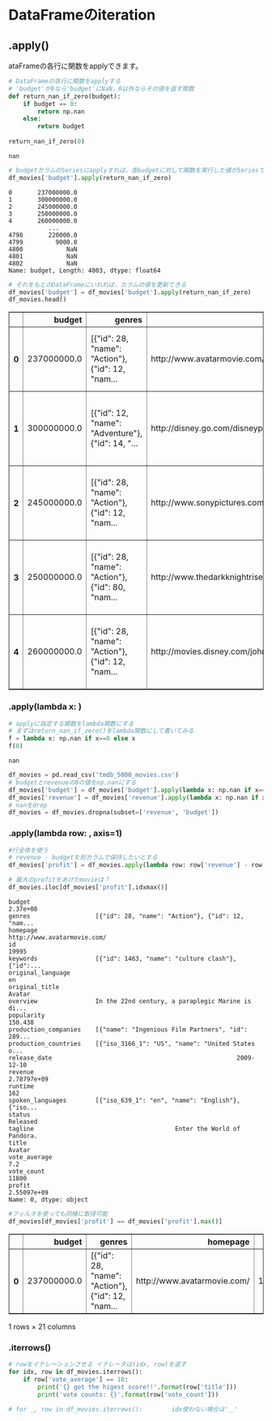 
# DataFrameのiteration

## .apply()

ataFrameの各行に関数をapplyできます。

```python
# DataFrameの各行に関数をapplyする
# 'budget'が0なら'budget'にNaN，0以外ならその値を返す関数
def return_nan_if_zero(budget):
    if budget == 0:
        return np.nan
    else:
        return budget
    
return_nan_if_zero(0)
```




    nan




```python
# budgetカラムのSeriesにapplyすれば，各budgetに対して関数を実行した値がSeriesで返ってくる
df_movies['budget'].apply(return_nan_if_zero)
```




    0       237000000.0
    1       300000000.0
    2       245000000.0
    3       250000000.0
    4       260000000.0
               ...     
    4798       220000.0
    4799         9000.0
    4800            NaN
    4801            NaN
    4802            NaN
    Name: budget, Length: 4803, dtype: float64




```python
# それをもとのDataFrameにいれれば，カラムの値を更新できる
df_movies['budget'] = df_movies['budget'].apply(return_nan_if_zero)
df_movies.head()
```




<div>
<style scoped>
    .dataframe tbody tr th:only-of-type {
        vertical-align: middle;
    }

    .dataframe tbody tr th {
        vertical-align: top;
    }

    .dataframe thead th {
        text-align: right;
    }
</style>
<table border="1" class="dataframe">
  <thead>
    <tr style="text-align: right;">
      <th></th>
      <th>budget</th>
      <th>genres</th>
      <th>homepage</th>
      <th>id</th>
      <th>keywords</th>
      <th>original_language</th>
      <th>original_title</th>
      <th>overview</th>
      <th>popularity</th>
      <th>production_companies</th>
      <th>production_countries</th>
      <th>release_date</th>
      <th>revenue</th>
      <th>runtime</th>
      <th>spoken_languages</th>
      <th>status</th>
      <th>tagline</th>
      <th>title</th>
      <th>vote_average</th>
      <th>vote_count</th>
    </tr>
  </thead>
  <tbody>
    <tr>
      <th>0</th>
      <td>237000000.0</td>
      <td>[{"id": 28, "name": "Action"}, {"id": 12, "nam...</td>
      <td>http://www.avatarmovie.com/</td>
      <td>19995</td>
      <td>[{"id": 1463, "name": "culture clash"}, {"id":...</td>
      <td>en</td>
      <td>Avatar</td>
      <td>In the 22nd century, a paraplegic Marine is di...</td>
      <td>150.437577</td>
      <td>[{"name": "Ingenious Film Partners", "id": 289...</td>
      <td>[{"iso_3166_1": "US", "name": "United States o...</td>
      <td>2009-12-10</td>
      <td>2787965087</td>
      <td>162.0</td>
      <td>[{"iso_639_1": "en", "name": "English"}, {"iso...</td>
      <td>Released</td>
      <td>Enter the World of Pandora.</td>
      <td>Avatar</td>
      <td>7.2</td>
      <td>11800</td>
    </tr>
    <tr>
      <th>1</th>
      <td>300000000.0</td>
      <td>[{"id": 12, "name": "Adventure"}, {"id": 14, "...</td>
      <td>http://disney.go.com/disneypictures/pirates/</td>
      <td>285</td>
      <td>[{"id": 270, "name": "ocean"}, {"id": 726, "na...</td>
      <td>en</td>
      <td>Pirates of the Caribbean: At World's End</td>
      <td>Captain Barbossa, long believed to be dead, ha...</td>
      <td>139.082615</td>
      <td>[{"name": "Walt Disney Pictures", "id": 2}, {"...</td>
      <td>[{"iso_3166_1": "US", "name": "United States o...</td>
      <td>2007-05-19</td>
      <td>961000000</td>
      <td>169.0</td>
      <td>[{"iso_639_1": "en", "name": "English"}]</td>
      <td>Released</td>
      <td>At the end of the world, the adventure begins.</td>
      <td>Pirates of the Caribbean: At World's End</td>
      <td>6.9</td>
      <td>4500</td>
    </tr>
    <tr>
      <th>2</th>
      <td>245000000.0</td>
      <td>[{"id": 28, "name": "Action"}, {"id": 12, "nam...</td>
      <td>http://www.sonypictures.com/movies/spectre/</td>
      <td>206647</td>
      <td>[{"id": 470, "name": "spy"}, {"id": 818, "name...</td>
      <td>en</td>
      <td>Spectre</td>
      <td>A cryptic message from Bond’s past sends him o...</td>
      <td>107.376788</td>
      <td>[{"name": "Columbia Pictures", "id": 5}, {"nam...</td>
      <td>[{"iso_3166_1": "GB", "name": "United Kingdom"...</td>
      <td>2015-10-26</td>
      <td>880674609</td>
      <td>148.0</td>
      <td>[{"iso_639_1": "fr", "name": "Fran\u00e7ais"},...</td>
      <td>Released</td>
      <td>A Plan No One Escapes</td>
      <td>Spectre</td>
      <td>6.3</td>
      <td>4466</td>
    </tr>
    <tr>
      <th>3</th>
      <td>250000000.0</td>
      <td>[{"id": 28, "name": "Action"}, {"id": 80, "nam...</td>
      <td>http://www.thedarkknightrises.com/</td>
      <td>49026</td>
      <td>[{"id": 849, "name": "dc comics"}, {"id": 853,...</td>
      <td>en</td>
      <td>The Dark Knight Rises</td>
      <td>Following the death of District Attorney Harve...</td>
      <td>112.312950</td>
      <td>[{"name": "Legendary Pictures", "id": 923}, {"...</td>
      <td>[{"iso_3166_1": "US", "name": "United States o...</td>
      <td>2012-07-16</td>
      <td>1084939099</td>
      <td>165.0</td>
      <td>[{"iso_639_1": "en", "name": "English"}]</td>
      <td>Released</td>
      <td>The Legend Ends</td>
      <td>The Dark Knight Rises</td>
      <td>7.6</td>
      <td>9106</td>
    </tr>
    <tr>
      <th>4</th>
      <td>260000000.0</td>
      <td>[{"id": 28, "name": "Action"}, {"id": 12, "nam...</td>
      <td>http://movies.disney.com/john-carter</td>
      <td>49529</td>
      <td>[{"id": 818, "name": "based on novel"}, {"id":...</td>
      <td>en</td>
      <td>John Carter</td>
      <td>John Carter is a war-weary, former military ca...</td>
      <td>43.926995</td>
      <td>[{"name": "Walt Disney Pictures", "id": 2}]</td>
      <td>[{"iso_3166_1": "US", "name": "United States o...</td>
      <td>2012-03-07</td>
      <td>284139100</td>
      <td>132.0</td>
      <td>[{"iso_639_1": "en", "name": "English"}]</td>
      <td>Released</td>
      <td>Lost in our world, found in another.</td>
      <td>John Carter</td>
      <td>6.1</td>
      <td>2124</td>
    </tr>
  </tbody>
</table>
</div>



### .apply(lambda x: )


```python
# applyに指定する関数をlambda関数にする
# まずはreturn_nan_if_zero()をlambda関数にして書いてみる
f = lambda x: np.nan if x==0 else x
f(0)
```




    nan




```python
df_movies = pd.read_csv('tmdb_5000_movies.csv')
# budgetとrevenueの0の値をnp.nanにする
df_movies['budget'] = df_movies['budget'].apply(lambda x: np.nan if x==0 else x)
df_movies['revenue'] = df_movies['revenue'].apply(lambda x: np.nan if x==0 else x)
# nanをdrop
df_movies = df_movies.dropna(subset=['revenue', 'budget'])
```

### .apply(lambda row: , axis=1)


```python
#行全体を使う
# revenue - budgetを別カラムで保持したいとする
df_movies['profit'] = df_movies.apply(lambda row: row['revenue'] - row['budget'], axis=1)
```


```python
# 最大のprofitをあげたmovieは？
df_movies.iloc[df_movies['profit'].idxmax()]
```




    budget                                                           2.37e+08
    genres                  [{"id": 28, "name": "Action"}, {"id": 12, "nam...
    homepage                                      http://www.avatarmovie.com/
    id                                                                  19995
    keywords                [{"id": 1463, "name": "culture clash"}, {"id":...
    original_language                                                      en
    original_title                                                     Avatar
    overview                In the 22nd century, a paraplegic Marine is di...
    popularity                                                        150.438
    production_companies    [{"name": "Ingenious Film Partners", "id": 289...
    production_countries    [{"iso_3166_1": "US", "name": "United States o...
    release_date                                                   2009-12-10
    revenue                                                       2.78797e+09
    runtime                                                               162
    spoken_languages        [{"iso_639_1": "en", "name": "English"}, {"iso...
    status                                                           Released
    tagline                                       Enter the World of Pandora.
    title                                                              Avatar
    vote_average                                                          7.2
    vote_count                                                          11800
    profit                                                        2.55097e+09
    Name: 0, dtype: object




```python
#フィルタを使っても同様に取得可能
df_movies[df_movies['profit'] == df_movies['profit'].max()]
```




<div>
<style scoped>
    .dataframe tbody tr th:only-of-type {
        vertical-align: middle;
    }

    .dataframe tbody tr th {
        vertical-align: top;
    }

    .dataframe thead th {
        text-align: right;
    }
</style>
<table border="1" class="dataframe">
  <thead>
    <tr style="text-align: right;">
      <th></th>
      <th>budget</th>
      <th>genres</th>
      <th>homepage</th>
      <th>id</th>
      <th>keywords</th>
      <th>original_language</th>
      <th>original_title</th>
      <th>overview</th>
      <th>popularity</th>
      <th>production_companies</th>
      <th>...</th>
      <th>release_date</th>
      <th>revenue</th>
      <th>runtime</th>
      <th>spoken_languages</th>
      <th>status</th>
      <th>tagline</th>
      <th>title</th>
      <th>vote_average</th>
      <th>vote_count</th>
      <th>profit</th>
    </tr>
  </thead>
  <tbody>
    <tr>
      <th>0</th>
      <td>237000000.0</td>
      <td>[{"id": 28, "name": "Action"}, {"id": 12, "nam...</td>
      <td>http://www.avatarmovie.com/</td>
      <td>19995</td>
      <td>[{"id": 1463, "name": "culture clash"}, {"id":...</td>
      <td>en</td>
      <td>Avatar</td>
      <td>In the 22nd century, a paraplegic Marine is di...</td>
      <td>150.437577</td>
      <td>[{"name": "Ingenious Film Partners", "id": 289...</td>
      <td>...</td>
      <td>2009-12-10</td>
      <td>2.787965e+09</td>
      <td>162.0</td>
      <td>[{"iso_639_1": "en", "name": "English"}, {"iso...</td>
      <td>Released</td>
      <td>Enter the World of Pandora.</td>
      <td>Avatar</td>
      <td>7.2</td>
      <td>11800</td>
      <td>2.550965e+09</td>
    </tr>
  </tbody>
</table>
<p>1 rows × 21 columns</p>
</div>



### .iterrows()


```python
# rowをイテレーションさせる イテレータは(idx, row)を返す
for idx, row in df_movies.iterrows():
    if row['vote_average'] == 10:
        print('{} got the higest score!!'.format(row['title']))
        print('vote counts: {}'.format(row['vote_count']))
        
# for _, row in df_movies.iterrows():        idx使わない場合は'＿'
```
